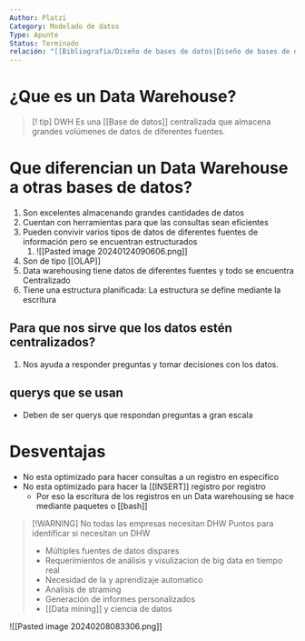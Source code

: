 ```yaml
---
Author: Platzi
Category: Modelado de datos
Type: Apunte
Status: Terminado
relación: "[[Bibliografia/Diseño de bases de datos|Diseño de bases de datos]]"
---
```

 
# ¿Que es un Data Warehouse?

>[! tip] DWH
>Es una [[Base de datos]] centralizada que almacena grandes volúmenes de datos de diferentes fuentes.
 
# Que diferencian un Data Warehouse a otras bases de datos?

1. Son excelentes almacenando grandes cantidades de datos
2. Cuentan con herramientas para que las consultas sean eficientes 
3. Pueden convivir varios tipos de datos de diferentes fuentes de información pero se encuentran estructurados
	1. ![[Pasted image 20240124090606.png]]
4. Son de tipo [[OLAP]]
5. Data warehousing tiene datos de diferentes fuentes y todo se encuentra Centralizado
6. Tiene una estructura planificada: La estructura se define mediante la escritura
## Para que nos sirve que los datos estén centralizados?

1. Nos ayuda a responder preguntas y tomar decisiones con los datos.

## querys que se usan

- Deben de ser querys que respondan preguntas a gran escala 

# Desventajas 

- No esta optimizado para hacer consultas a un registro en especifico 
- No esta optimizado para hacer la [[INSERT]] registro por registro
	- Por eso la escritura de los registros en un Data warehousing se hace mediante paquetes o [[bash]]

>[!WARNING] No todas las empresas necesitan DHW
>Puntos para identificar si necesitan un DHW
>- Múltiples fuentes de datos dispares
>- Requerimientos de análisis y visulizacion de big data en tiempo real
>- Necesidad de Ia y aprendizaje automatico
>- Analisis de straming
>- Generación de informes personalizados
>- [[Data mining]] y ciencia de datos

![[Pasted image 20240208083306.png]]